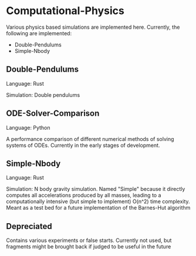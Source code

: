 # Computational-Physics

Various physics based simulations are implemented here. Currently, the following are implemented:

- Double-Pendulums
- Simple-Nbody

## Double-Pendulums

Language: Rust

Simulation: Double pendulums

## ODE-Solver-Comparison

Language: Python

A performance comparison of different numerical methods of solving systems of ODEs. Currently in the early stages of development.

## Simple-Nbody

Language: Rust

Simulation: N body gravity simulation. Named "Simple" because it directly computes all accelerations produced by all masses, leading to a computationally intensive (but simple to implement) O(n^2) time complexity. Meant as a test bed for a future implementation of the Barnes-Hut algorithm

## Depreciated

Contains various experiments or false starts. Currently not used, but fragments might be brought back if judged to be useful in the future
